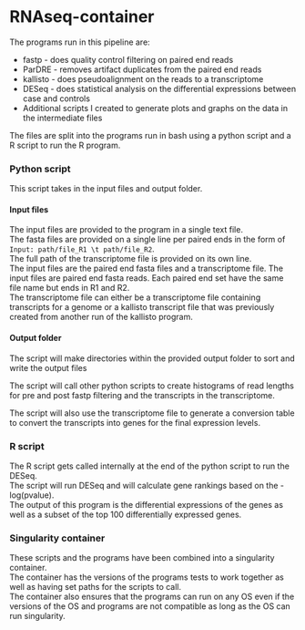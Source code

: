 # RNAseq-container
The programs run in this pipeline are:
* fastp - does quality control filtering on paired end reads  
* ParDRE - removes artifact duplicates from the paired end reads  
* kallisto - does pseudoalignment on the reads to a transcriptome  
* DESeq - does statistical analysis on the differential expressions between case and controls  
* Additional scripts I created to generate plots and graphs on the data in the intermediate files  

The files are split into the programs run in bash using a python script and a R script to run the R program.

### Python script  
This script takes in the input files and output folder. 

#### Input files  
The input files are provided to the program in a single text file.  
The fasta files are provided on a single line per paired ends in the form of `Input: path/file_R1 \t path/file_R2`.  
The full path of the transcriptome file is provided on its own line.   
The input files are the paired end fasta files and a transcriptome file. 
The input files are paired end fasta reads. Each paired end set have the same file name but ends in R1 and R2.  
The transcriptome file can either be a transcriptome file containing transcripts for a genome or a kallisto transcript file that was previously created from another run of the kallisto program.  

#### Output folder
The script will make directories within the provided output folder to sort and write the output files  

The script will call other python scripts to create histograms of read lengths for pre and post fastp filtering and the transcripts in the transcriptome.  

The script will also use the transcriptome file to generate a conversion table to convert the transcripts into genes for the final expression levels.  

### R script  
The R script gets called internally at the end of the python script to run the DESeq.  
The script will run DESeq and will calculate gene rankings based on the -log(pvalue).  
The output of this program is the differential expressions of the genes as well as a subset of the top 100 differentially expressed genes.  


### Singularity container  
These scripts and the programs have been combined into a singularity container.  
The container has the versions of the programs tests to work together as well as having set paths for the scripts to call.  
The container also ensures that the programs can run on any OS even if the versions of the OS and programs are not compatible as long as the OS can run singularity.  


